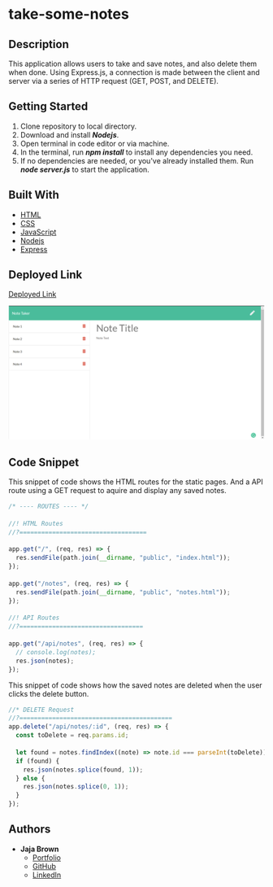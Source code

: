 # take-some-notes

## Description

This application allows users to take and save notes, and also delete them when done. Using Express.js, a connection is made between the client and server via a series of HTTP request (GET, POST, and DELETE).

## Getting Started

1. Clone repository to local directory.
2. Download and install **_Nodejs_**.
3. Open terminal in code editor or via machine.
4. In the terminal, run **_npm install_** to install any dependencies you need.
5. If no dependencies are needed, or you've already installed them. Run **_node server.js_** to start the application.

## Built With

- [HTML](https://developer.mozilla.org/en-US/docs/Web/HTML)
- [CSS](https://developer.mozilla.org/en-US/docs/Web/CSS)
- [JavaScript](https://developer.mozilla.org/en-US/docs/Web/JavaScript)
- [Nodejs](https://nodejs.org/)
- [Express]()

## Deployed Link

[Deployed Link](https://drive.google.com/file/d/11oQaGiiIl86pc63IpOpdMdTJegzi5PIU/view)

![app image](./note-taker.png)

## Code Snippet

This snippet of code shows the HTML routes for the static pages. And a API route using a GET request to aquire and display any saved notes.

```javascript
/* ---- ROUTES ---- */

//! HTML Routes
//?===================================

app.get("/", (req, res) => {
  res.sendFile(path.join(__dirname, "public", "index.html"));
});

app.get("/notes", (req, res) => {
  res.sendFile(path.join(__dirname, "public", "notes.html"));
});

//! API Routes
//?==================================

app.get("/api/notes", (req, res) => {
  // console.log(notes);
  res.json(notes);
});
```

This snippet of code shows how the saved notes are deleted when the user clicks the delete button.

```javascript
//* DELETE Request
//?==========================================
app.delete("/api/notes/:id", (req, res) => {
  const toDelete = req.params.id;

  let found = notes.findIndex((note) => note.id === parseInt(toDelete));
  if (found) {
    res.json(notes.splice(found, 1));
  } else {
    res.json(notes.splice(0, 1));
  }
});
```

## Authors

- **Jaja Brown**
  - [Portfolio](https://jbrown827.github.io/portfolio/)
  - [GitHub](https://github.com/jbrown827)
  - [LinkedIn](https://www.linkedin.com/in/jaja-brown-a42261201)
